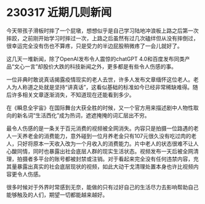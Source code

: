 # 230317 近期几则新闻


今天带孩子滑板时摔了一个屁墩，想想似乎是自己学习陆地冲浪板上路之后第一次摔跤，之前刚开始学习时摔过一次，上路之后虽然有过几次磕绊但从没有摔倒过，很幸运完全没有伤也不算疼，只是受力的半边屁股稍微疼了一会儿就好了。

这几天一堆新闻，除了OpenAI发布令人震惊的chatGPT 4.0和百度发布同类产品“文心一言”却股价大跌的科技新闻之外，更多都是有些令人伤感的事。

一位非典时敢说真话揭露疫情现实的老人去世，许多人发布文章缅怀这位老人。老人为人称道之处就是坚持“讲真话”，这看似基础的标准如今已经非常稀缺难得。随后许多相关文章逐渐消失，不知道现在还能看到多少。

在《瞬息全宇宙》在国际舞台大获全胜的时候，又一个官方用来描述剧中人物性取向的新名词“生活西化”成为热词，遮遮掩掩的词汇层出不穷。

最令人伤感的是一条关于百元消费的视频被全网消失。内容只是拍摄一位路遇的老人一天养老金的消费能力，意外碰到一位月养老金只有107元很久没有吃过肉的老人，只好将原本一天收入改为一个月收入的消费能力。片中老人的状态很难不让人心酸同情，同时也暴露出社会底层人群的现实生活状态。视频发布一天后被全网清理，拍摄者多平台的账号都被封禁或注销。对于看起来完全没有任何违禁内容，充其量暴露出真实的社会底层现状的视频，如此大动干戈清理处置本身也许比视频内容更令人伤感。

很多时候对于外界时常感到无奈，能做的只有过好自己的生活尽力去影响帮助自己能够触及的人们，期望一切都能越来越好。
